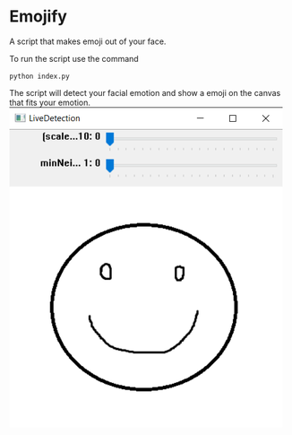 # Emojify
A script that makes emoji out of your face.

To run the script use the command
```
python index.py
```

The script will detect your facial emotion and show a emoji on the canvas that fits your emotion.
![Sample Image](https://github.com/sohaib684/Emojify/blob/master/sample.png?raw=true)

